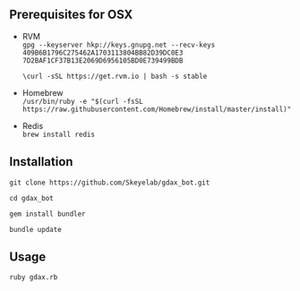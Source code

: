 Prerequisites for OSX
---------------------

-   RVM  
    `gpg --keyserver hkp://keys.gnupg.net --recv-keys
    409B6B1796C275462A1703113804BB82D39DC0E3
    7D2BAF1CF37B13E2069D6956105BD0E739499BDB`  
      
    `\curl -sSL https://get.rvm.io | bash -s stable`  
    

-   Homebrew  
    `/usr/bin/ruby -e "$(curl -fsSL
    https://raw.githubusercontent.com/Homebrew/install/master/install)"`  
    

-   Redis  
    `brew install redis`  
    

Installation
------------

`git clone https://github.com/Skeyelab/gdax_bot.git`

`cd gdax_bot`

`gem install bundler`

`bundle update`

Usage
-----

`ruby gdax.rb`

